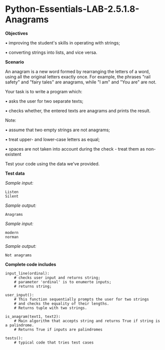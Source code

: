 # Python-Essentials-LAB-2.5.1.8-Anagrams

**Objectives**

•	improving the student's skills in operating with strings;

•	converting strings into lists, and vice versa.

**Scenario**

An anagram is a new word formed by rearranging the letters of a word, using all the original letters exactly once. For example, the phrases "rail safety" and "fairy tales" are anagrams, while "I am" and "You are" are not.

Your task is to write a program which:

•	asks the user for two separate texts;

•	checks whether, the entered texts are anagrams and prints the result.

Note:

•	assume that two empty strings are not anagrams;

•	treat upper- and lower-case letters as equal;

•	spaces are not taken into account during the check - treat them as non-existent

Test your code using the data we've provided.

**Test data**

*Sample input:*
```
Listen
Silent
```

*Sample output:*
```
Anagrams
```

*Sample input:*
```
modern
norman
```

*Sample output:*
```
Not anagrams
```

**Complete code includes**
```
input_line(ordinal):
    # checks user input and returns string; 
    # parameter 'ordinal' is to enumerte inputs;
    # returns string;

user_input():
    # This function sequentially prompts the user for two strings
    # and checks the equality of their lengths.
    # Returns tuple with two strings.

is_anagram(text1, text2):
    # Main algorithm that accepts string and returns True if string is a palindrome.
    # Returns True if inputs are palindromes

tests():
    # typical code that tries test cases
```
